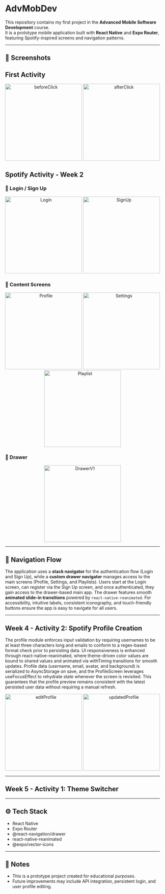 # AdvMobDev  

This repository contains my first project in the **Advanced Mobile Software Development** course.  
It is a prototype mobile application built with **React Native** and **Expo Router**, featuring Spotify-inspired screens and navigation patterns.  

---

## 📱 Screenshots  

## First Activity

<p align="center">
  <img width="250" alt="beforeClick" src="https://github.com/user-attachments/assets/0c610a34-aa15-4cf8-98ff-8bdad339daca" />
  <img width="250" alt="afterClick" src="https://github.com/user-attachments/assets/2fc9766d-6b89-4056-9108-4adc608ab02e" />
</p>

## Spotify Activity - Week 2

### 🔑 Login / Sign Up  
<p align="center">
  <img src="https://github.com/user-attachments/assets/f7fa34b3-fdc7-46e6-986f-d6ce3c146c01" alt="Login" width="250" />
  <img src="https://github.com/user-attachments/assets/ba48cc8d-c0ec-429d-af83-a12f3cd4c32c" alt="SignUp" width="250" />
</p>

### 📂 Content Screens  
<p align="center">
  <img src="https://github.com/user-attachments/assets/a409dc52-c2e8-41a5-b1a2-1f1e35d4dfb7" alt="Profile" width="250" />
  <img src="https://github.com/user-attachments/assets/7347f7da-98d5-4f2a-8137-3fe006e3ed3e" alt="Settings" width="250" />
  <img src="https://github.com/user-attachments/assets/668988a9-0a9e-4ddc-9756-77bb05a587de" alt="Playlist" width="250" />
</p>

### 📑 Drawer  
<p align="center">
  <img src="https://github.com/user-attachments/assets/67fcd084-6eb5-4da9-b3ee-cc588bf56677" alt="DrawerV1" width="250" />
</p>

---

## 🧭 Navigation Flow  
The application uses a **stack navigator** for the authentication flow (Login and Sign Up), while a **custom drawer navigator** manages access to the main screens (Profile, Settings, and Playlists). Users start at the Login screen, can register via the Sign Up screen, and once authenticated, they gain access to the drawer-based main app. The drawer features smooth **animated slide-in transitions** powered by `react-native-reanimated`. For accessibility, intuitive labels, consistent iconography, and touch-friendly buttons ensure the app is easy to navigate for all users.  

---

## Week 4 - Activity 2: Spotify Profile Creation
The profile module enforces input validation by requiring usernames to be at least three characters long and emails to conform to a regex-based format check prior to persisting data. UI responsiveness is enhanced through react-native-reanimated, where theme-driven color values are bound to shared values and animated via withTiming transitions for smooth updates. Profile data (username, email, avatar, and background) is serialized to AsyncStorage on save, and the ProfileScreen leverages useFocusEffect to rehydrate state whenever the screen is revisited. This guarantees that the profile preview remains consistent with the latest persisted user data without requiring a manual refresh.

<p align="center">
  <img width="250" alt="editProfile" src="https://github.com/user-attachments/assets/290c05d1-b73c-4a04-9835-e2c6a4f10317" />
  <img width="250"alt="updatedProfile" src="https://github.com/user-attachments/assets/355608fa-f23b-430d-923a-61c800e3e946" />
</p>

---

## Week 5 - Activity 1: Theme Switcher

---

## ⚙️ Tech Stack  
- React Native  
- Expo Router  
- @react-navigation/drawer  
- react-native-reanimated  
- @expo/vector-icons  

---

## 📌 Notes  
- This is a prototype project created for educational purposes.  
- Future improvements may include API integration, persistent login, and user profile editing.  
